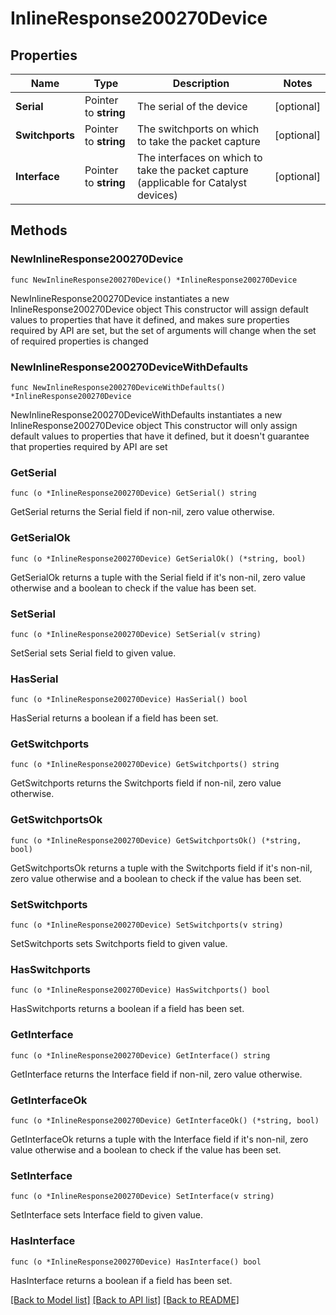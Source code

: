 # InlineResponse200270Device

## Properties

Name | Type | Description | Notes
------------ | ------------- | ------------- | -------------
**Serial** | Pointer to **string** | The serial of the device | [optional] 
**Switchports** | Pointer to **string** | The switchports on which to take the packet capture | [optional] 
**Interface** | Pointer to **string** | The interfaces on which to take the packet capture (applicable for Catalyst devices) | [optional] 

## Methods

### NewInlineResponse200270Device

`func NewInlineResponse200270Device() *InlineResponse200270Device`

NewInlineResponse200270Device instantiates a new InlineResponse200270Device object
This constructor will assign default values to properties that have it defined,
and makes sure properties required by API are set, but the set of arguments
will change when the set of required properties is changed

### NewInlineResponse200270DeviceWithDefaults

`func NewInlineResponse200270DeviceWithDefaults() *InlineResponse200270Device`

NewInlineResponse200270DeviceWithDefaults instantiates a new InlineResponse200270Device object
This constructor will only assign default values to properties that have it defined,
but it doesn't guarantee that properties required by API are set

### GetSerial

`func (o *InlineResponse200270Device) GetSerial() string`

GetSerial returns the Serial field if non-nil, zero value otherwise.

### GetSerialOk

`func (o *InlineResponse200270Device) GetSerialOk() (*string, bool)`

GetSerialOk returns a tuple with the Serial field if it's non-nil, zero value otherwise
and a boolean to check if the value has been set.

### SetSerial

`func (o *InlineResponse200270Device) SetSerial(v string)`

SetSerial sets Serial field to given value.

### HasSerial

`func (o *InlineResponse200270Device) HasSerial() bool`

HasSerial returns a boolean if a field has been set.

### GetSwitchports

`func (o *InlineResponse200270Device) GetSwitchports() string`

GetSwitchports returns the Switchports field if non-nil, zero value otherwise.

### GetSwitchportsOk

`func (o *InlineResponse200270Device) GetSwitchportsOk() (*string, bool)`

GetSwitchportsOk returns a tuple with the Switchports field if it's non-nil, zero value otherwise
and a boolean to check if the value has been set.

### SetSwitchports

`func (o *InlineResponse200270Device) SetSwitchports(v string)`

SetSwitchports sets Switchports field to given value.

### HasSwitchports

`func (o *InlineResponse200270Device) HasSwitchports() bool`

HasSwitchports returns a boolean if a field has been set.

### GetInterface

`func (o *InlineResponse200270Device) GetInterface() string`

GetInterface returns the Interface field if non-nil, zero value otherwise.

### GetInterfaceOk

`func (o *InlineResponse200270Device) GetInterfaceOk() (*string, bool)`

GetInterfaceOk returns a tuple with the Interface field if it's non-nil, zero value otherwise
and a boolean to check if the value has been set.

### SetInterface

`func (o *InlineResponse200270Device) SetInterface(v string)`

SetInterface sets Interface field to given value.

### HasInterface

`func (o *InlineResponse200270Device) HasInterface() bool`

HasInterface returns a boolean if a field has been set.


[[Back to Model list]](../README.md#documentation-for-models) [[Back to API list]](../README.md#documentation-for-api-endpoints) [[Back to README]](../README.md)



